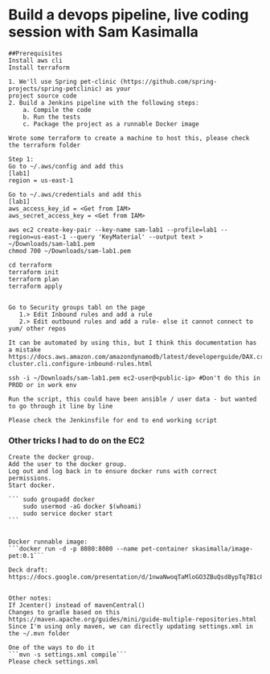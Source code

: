 # Build a devops pipeline, live coding session with Sam Kasimalla

    ##Prerequisites
    Install aws cli
    Install terraform

    1. We'll use Spring pet-clinic (https://github.com/spring-projects/spring-petclinic) as your
    project source code
    2. Build a Jenkins pipeline with the following steps:
        a. Compile the code
        b. Run the tests
        c. Package the project as a runnable Docker image

    Wrote some terraform to create a machine to host this, please check the terraform folder

    Step 1: 
    Go to ~/.aws/config and add this 
    [lab1]
    region = us-east-1

    Go to ~/.aws/credentials and add this 
    [lab1]
    aws_access_key_id = <Get from IAM>
    aws_secret_access_key = <Get from IAM>

    aws ec2 create-key-pair --key-name sam-lab1 --profile=lab1 --region=us-east-1 --query 'KeyMaterial' --output text > ~/Downloads/sam-lab1.pem
    chmod 700 ~/Downloads/sam-lab1.pem

    cd terraform
    terraform init
    terraform plan
    terraform apply


    Go to Security groups tabl on the page
       1.> Edit Inbound rules and add a rule
       2.> Edit outbound rules and add a rule- else it cannot connect to yum/ other repos
    
    It can be automated by using this, but I think this documentation has a mistake
    https://docs.aws.amazon.com/amazondynamodb/latest/developerguide/DAX.create-cluster.cli.configure-inbound-rules.html

    ssh -i ~/Downloads/sam-lab1.pem ec2-user@<public-ip> #Don't do this in PROD or in work env

    Run the script, this could have been ansible / user data - but wanted to go through it line by line

    Please check the Jenkinsfile for end to end working script

### Other tricks I had to do on the EC2
    Create the docker group.
    Add the user to the docker group.
    Log out and log back in to ensure docker runs with correct permissions.
    Start docker.

    ``` sudo groupadd docker 
        sudo usermod -aG docker $(whoami)
        sudo service docker start
    ```


    Docker runnable image:
    ```docker run -d -p 8080:8080 --name pet-container skasimalla/image-pet:0.1```

    Deck draft: 
    https://docs.google.com/presentation/d/1nwaNwoqTaMloGO3ZBuQsd8ypTq7B1c8nTuFEGTWONew/edit#slide=id.g5d5952b667_0_0
    

    Other notes: 
    If Jcenter() instead of mavenCentral()
    Changes to gradle based on this
    https://maven.apache.org/guides/mini/guide-multiple-repositories.html
    Since I'm using only maven, we can directly updating settings.xml in the ~/.mvn folder

    One of the ways to do it
    ```mvn -s settings.xml compile```
    Please check settings.xml
